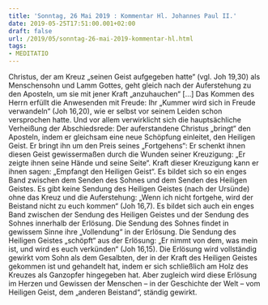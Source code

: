 ```yaml
---
title: 'Sonntag, 26 Mai 2019 : Kommentar Hl. Johannes Paul II.'
date: 2019-05-25T17:51:00.001+02:00
draft: false
url: /2019/05/sonntag-26-mai-2019-kommentar-hl.html
tags: 
- MEDITATIO
---
```


Christus, der am Kreuz „seinen Geist aufgegeben hatte“ (vgl. Joh 19,30) als Menschensohn und Lamm Gottes, geht gleich nach der Auferstehung zu den Aposteln, um sie mit jener Kraft „anzuhauchen“ \[…\] Das Kommen des Herrn erfüllt die Anwesenden mit Freude: Ihr „Kummer wird sich in Freude verwandeln“ (Joh 16,20), wie er selbst vor seinem Leiden schon versprochen hatte. Und vor allem verwirklicht sich die hauptsächliche Verheißung der Abschiedsrede: Der auferstandene Christus „bringt“ den Aposteln, indem er gleichsam eine neue Schöpfung einleitet, den Heiligen Geist. Er bringt ihn um den Preis seines „Fortgehens“: Er schenkt ihnen diesen Geist gewissermaßen durch die Wunden seiner Kreuzigung: „Er zeigte ihnen seine Hände und seine Seite“. Kraft dieser Kreuzigung kann er ihnen sagen: „Empfangt den Heiligen Geist“. Es bildet sich so ein enges Band zwischen dem Senden des Sohnes und dem Senden des Heiligen Geistes. Es gibt keine Sendung des Heiligen Geistes (nach der Ursünde) ohne das Kreuz und die Auferstehung: „Wenn ich nicht fortgehe, wird der Beistand nicht zu euch kommen“ (Joh 16,7). Es bildet sich auch ein enges Band zwischen der Sendung des Heiligen Geistes und der Sendung des Sohnes innerhalb der Erlösung. Die Sendung des Sohnes findet in gewissem Sinne ihre „Vollendung“ in der Erlösung. Die Sendung des Heiligen Geistes „schöpft“ aus der Erlösung: „Er nimmt von dem, was mein ist, und wird es euch verkünden“ (Joh 16,15). Die Erlösung wird vollständig gewirkt vom Sohn als dem Gesalbten, der in der Kraft des Heiligen Geistes gekommen ist und gehandelt hat, indem er sich schließlich am Holz des Kreuzes als Ganzopfer hingegeben hat. Aber zugleich wird diese Erlösung im Herzen und Gewissen der Menschen – in der Geschichte der Welt – vom Heiligen Geist, dem „anderen Beistand“, ständig gewirkt.